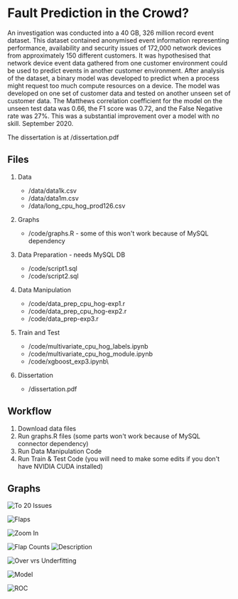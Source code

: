 # Fault Prediction in the Crowd?


An investigation was conducted into a 40 GB, 326 million record event dataset. This dataset contained anonymised event information representing performance, availability and security issues of 172,000 network devices from approximately 150 different customers. It was hypothesised that network device event data gathered from one customer environment could be used to predict events in another customer environment. After analysis of the dataset, a binary model was developed to predict when a process might request too much compute resources on a device. The model was developed on one set of customer data and tested on another unseen set of customer data. The Matthews correlation coefficient for the model on the unseen test data was 0.66, the F1 score was 0.72, and the False Negative rate was 27%. This was a substantial improvement over a model with no skill. September 2020.

The dissertation is at /dissertation.pdf


Files
------------


 1. Data
      * /data/data1k.csv
      * /data/data1m.csv
      * /data/long_cpu_hog_prod126.csv

 2. Graphs 
	  * /code/graphs.R - some of this won't work because of MySQL dependency

 2. Data Preparation - needs MySQL DB
	  * /code/script1.sql
	  * /code/script2.sql
	  
 3. Data Manipulation
     * /code/data_prep_cpu_hog-exp1.r
      * /code/data_prep_cpu_hog-exp2.r
      * /code/data_prep-exp3.r

 3. Train and Test
     * /code/multivariate_cpu_hog_labels.ipynb
      * /code/multivariate_cpu_hog_module.ipynb
      * /code/xgboost_exp3.ipynb\

 3. Dissertation
     * /dissertation.pdf

Workflow
------------

 1. Download data files 
 2. Run graphs.R files (some parts won't work
    because of MySQL connector dependency)
 3. Run Data Manipulation Code
 4. Run Train & Test Code (you will need to make some edits if you don't have NVIDIA CUDA installed)

Graphs
------------

![To 20 Issues](http://nilspeder.pairserver.com/art/Capture.PNG)

![Flaps](http://nilspeder.pairserver.com/art/Capture1.PNG)

![Zoom In](http://nilspeder.pairserver.com/art/Capture2.PNG)

![Flap Counts](http://nilspeder.pairserver.com/art/Capture3.PNG)
![Description](http://nilspeder.pairserver.com/art/Capture4.PNG)

![Over vrs Underfitting](http://nilspeder.pairserver.com/art/Capture5.PNG)

![Model](http://nilspeder.pairserver.com/art/Capture6.PNG)

![ROC](http://nilspeder.pairserver.com/art/Capture7.PNG)
<!--stackedit_data:
eyJoaXN0b3J5IjpbMTAyMjQyMjQ4NSw4NTI4ODY3MDUsLTc5Nz
U1Mzc4NCwxMDg1MTQ5MjQ2LDg1ODk2ODc4Ml19
-->